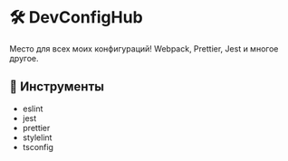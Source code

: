 # 🛠️ DevConfigHub

Место для всех моих конфигураций! Webpack, Prettier, Jest и многое другое.

## 🔮 Инструменты

- eslint
- jest
- prettier
- stylelint
- tsconfig
